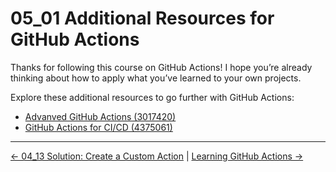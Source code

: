 # 05_01 Additional Resources for GitHub Actions

Thanks for following this course on GitHub Actions!  I hope you’re already thinking about how to apply what you’ve learned to your own projects.

Explore these additional resources to go further with GitHub Actions:

- [Advanved GitHub Actions (3017420)](https://www.linkedin.com/learning/advanced-github-actions/next-level-github-actions)
- [GitHub Actions for CI/CD (4375061)](https://www.linkedin.com/learning/github-actions-for-ci-cd/)

<!-- FooterStart -->
---
[← 04_13 Solution: Create a Custom Action](../../ch4_developing_custom_actions/04_13_solution_create_a_custom_action/README.md) | [Learning GitHub Actions →](../../README.md)
<!-- FooterEnd -->

